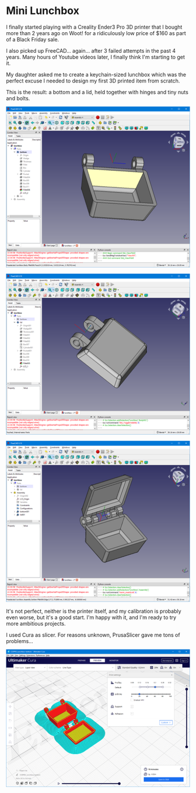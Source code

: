 
# Mini Lunchbox


I finally started playing with a Creality Ender3 Pro 3D printer that I bought more than 2 years
ago on Woot! for a ridiculously low price of $160 as part of a Black Friday sale.

I also picked up FreeCAD... again... after 3 failed attempts in the past 4 years. Many hours
of Youtube videos later, I finally think I'm starting to get it.

My daughter asked me to create a keychain-sized lunchbox which was the perfect excuse I needed
to design my first 3D printed item from scratch.

This is the result: a bottom and a lid, held together with hinges and tiny nuts and bolts.

![Lunchbox bottom in FreeCAD](lunchbox_bottom.png)

![Lunchbox lid in FreeCAD](lunchbox_lid.png)

![Lunchbox assembly in FreeCAD](lunchbox_assembled.png)

It's not perfect, neither is the printer itself, and my calibration is probably even worse, but
it's a good start. I'm happy with it, and I'm ready to try more ambitious projects.

I used Cura as slicer. For reasons unknown, PrusaSlicer gave me tons of problems...

![Lunchbox in Cura](lunchbox_cura.png)

